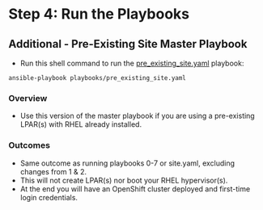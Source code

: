 # Step 4: Run the Playbooks
## Additional - Pre-Existing Site Master Playbook
* Run this shell command to run the [pre_existing_site.yaml](https://github.com/IBM/Ansible-OpenShift-Provisioning/blob/main/playbooks/pre_existing_site.yaml) playbook:
```
ansible-playbook playbooks/pre_existing_site.yaml
```
### Overview
* Use this version of the master playbook if you are using a pre-existing LPAR(s) with RHEL already installed.
### Outcomes
* Same outcome as running playbooks 0-7 or site.yaml, excluding changes from 1 & 2. 
* This will not create LPAR(s) nor boot your RHEL hypervisor(s).
* At the end you will have an OpenShift cluster deployed and first-time login credentials.